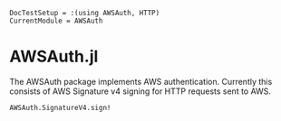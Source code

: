 ```@meta
DocTestSetup = :(using AWSAuth, HTTP)
CurrentModule = AWSAuth
```

# AWSAuth.jl

The AWSAuth package implements AWS authentication.
Currently this consists of AWS Signature v4 signing for HTTP requests sent to AWS.

```@docs
AWSAuth.SignatureV4.sign!
```
